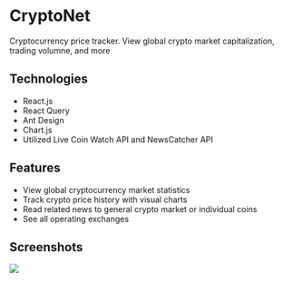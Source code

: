 # CryptoNet
Cryptocurrency price tracker. View global crypto market capitalization, trading volumne, and more

## Technologies
- React.js
- React Query
- Ant Design
- Chart.js
- Utilized Live Coin Watch API and NewsCatcher API

## Features
- View global cryptocurrency market statistics
- Track crypto price history with visual charts
- Read related news to general crypto market or individual coins
- See all operating exchanges

## Screenshots
![](https://firebasestorage.googleapis.com/v0/b/shared-images-afe55.appspot.com/o/github%2Fcryptonet.gif?alt=media&token=79ee68c3-12ea-4aa8-ab48-484a1d103853a)